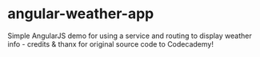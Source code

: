 # angular-weather-app
Simple AngularJS demo for using a service and routing to display weather info  -  credits &amp; thanx for original source code to Codecademy!
